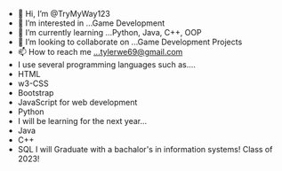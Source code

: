 - 👋 Hi, I’m @TryMyWay123
- 👀 I’m interested in ...Game Development
- 🌱 I’m currently learning ...Python, Java, C++, OOP
- 💞️ I’m looking to collaborate on ...Game Development Projects
- 📫 How to reach me ...tylerwe69@gmail.com
- I use several programming languages such as....
- HTML
- w3-CSS 
- Bootstrap
- JavaScript for web development
- Python
- I will be learning for the next year...
- Java
- C++
- SQL
I will Graduate with a bachalor's in information systems! Class of 2023!
<!---
TryMyWay123/TryMyWay123 is a ✨ special ✨ repository because its `README.md` (this file) appears on your GitHub profile.
You can click the Preview link to take a look at your changes.
--->

